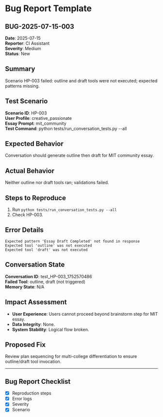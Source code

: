 # Bug Report Template

## BUG-2025-07-15-003

**Date**: 2025-07-15  
**Reporter**: CI Assistant  
**Severity**: Medium  
**Status**: New

## Summary
Scenario HP-003 failed: outline and draft tools were not executed; expected patterns missing.

## Test Scenario
**Scenario ID**: HP-003  
**User Profile**: creative_passionate  
**Essay Prompt**: mit_community  
**Test Command**: python tests/run_conversation_tests.py --all

## Expected Behavior
Conversation should generate outline then draft for MIT community essay.

## Actual Behavior
Neither outline nor draft tools ran; validations failed.

## Steps to Reproduce
1. Run `python tests/run_conversation_tests.py --all`  
2. Check HP-003.

## Error Details
```
Expected pattern 'Essay Draft Completed' not found in response
Expected tool 'outline' was not executed
Expected tool 'draft' was not executed
```

## Conversation State
**Conversation ID**: test_HP-003_1752570486  
**Failed Tool**: outline, draft (not triggered)  
**Memory State**: N/A

## Impact Assessment
- **User Experience**: Users cannot proceed beyond brainstorm step for MIT essay.  
- **Data Integrity**: None.  
- **System Stability**: Logical flow broken.

## Proposed Fix
Review plan sequencing for multi-college differentiation to ensure outline/draft tool invocation.

---

## Bug Report Checklist
- [x] Reproduction steps
- [x] Error logs
- [x] Severity
- [x] Scenario 